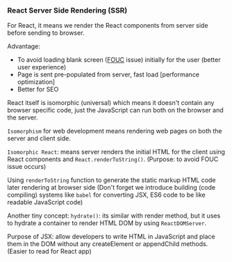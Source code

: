 ### React Server Side Rendering (SSR)

For React, it means we render the React components from server side before sending to browser.

Advantage: 
  - To avoid loading blank screen (<a href="https://en.wikipedia.org/wiki/Flash_of_unstyled_content" target="blank">FOUC</a> issue) initially for the user (better user experience) 
  - Page is sent pre-populated from server, fast load [performance optimization]
  - Better for SEO

React itself is isomorphic (universal) which means it doesn't contain any browser specific code, just the JavaScript can run both on the browser and the server.

`Isomorphism` for web development means rendering web pages on both the server and client side.

`Isomorphic React`: means server renders the initial HTML for the client using React components and `React.renderToString()`. (Purpose: to avoid FOUC issue occurs)

Using `renderToString` function to generate the static markup HTML code later rendering at browser side
(Don't forget we introduce building (code compiling) systems like `babel` for converting JSX, ES6 code to be like readable JavaScript code)

<!-- Good reference: https://www.youtube.com/watch?v=NwyQONeqRXA -->

Another tiny concept: `hydrate()`: its similar with render method, but it uses to hydrate a container to render HTML DOM by using `ReactDOMServer`.


Purpose of JSX: allow developers to write HTML in JavaScript and place them in the DOM without any createElement or appendChild methods. (Easier to read for React app)
